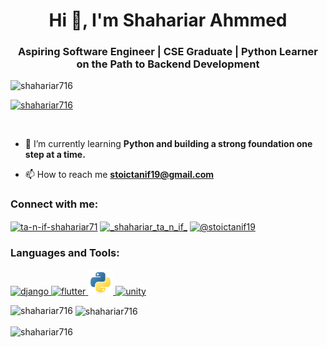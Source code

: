 <h1 align="center">Hi 👋, I'm Shahariar Ahmmed</h1>
<h3 align="center">Aspiring Software Engineer | CSE Graduate | Python Learner on the Path to Backend Development</h3>

<p align="left"> <img src="https://komarev.com/ghpvc/?username=shahariar716&label=Profile%20views&color=0e75b6&style=flat" alt="shahariar716" /> </p>

<p align="left"> <a href="https://github.com/ryo-ma/github-profile-trophy"><img src="https://github-profile-trophy.vercel.app/?username=shahariar716" alt="shahariar716" /></a> </p>

<p align="left"> <a href="https://twitter.com/" target="blank"><img src="https://img.shields.io/twitter/follow/?logo=twitter&style=for-the-badge" alt="" /></a> </p>

- 🌱 I’m currently learning **Python and building a strong foundation one step at a time.**

- 📫 How to reach me **stoictanif19@gmail.com**

<h3 align="left">Connect with me:</h3>
<p align="left">
<a href="https://linkedin.com/in/ta-n-if-shahariar71" target="blank"><img align="center" src="https://raw.githubusercontent.com/rahuldkjain/github-profile-readme-generator/master/src/images/icons/Social/linked-in-alt.svg" alt="ta-n-if-shahariar71" height="30" width="40" /></a>
<a href="https://instagram.com/_shahariar_ta_n_if_" target="blank"><img align="center" src="https://raw.githubusercontent.com/rahuldkjain/github-profile-readme-generator/master/src/images/icons/Social/instagram.svg" alt="_shahariar_ta_n_if_" height="30" width="40" /></a>
<a href="https://www.hackerrank.com/@stoictanif19" target="blank"><img align="center" src="https://raw.githubusercontent.com/rahuldkjain/github-profile-readme-generator/master/src/images/icons/Social/hackerrank.svg" alt="@stoictanif19" height="30" width="40" /></a>
</p>

<h3 align="left">Languages and Tools:</h3>
<p align="left"> <a href="https://www.djangoproject.com/" target="_blank" rel="noreferrer"> <img src="https://cdn.worldvectorlogo.com/logos/django.svg" alt="django" width="40" height="40"/> </a> <a href="https://flutter.dev" target="_blank" rel="noreferrer"> <img src="https://www.vectorlogo.zone/logos/flutterio/flutterio-icon.svg" alt="flutter" width="40" height="40"/> </a> <a href="https://www.python.org" target="_blank" rel="noreferrer"> <img src="https://raw.githubusercontent.com/devicons/devicon/master/icons/python/python-original.svg" alt="python" width="40" height="40"/> </a> <a href="https://unity.com/" target="_blank" rel="noreferrer"> <img src="https://www.vectorlogo.zone/logos/unity3d/unity3d-icon.svg" alt="unity" width="40" height="40"/> </a> </p>

<p><img align="left" src="https://github-readme-stats.vercel.app/api/top-langs?username=shahariar716&show_icons=true&locale=en&layout=compact" alt="shahariar716" /></p>

<p>&nbsp;<img align="center" src="https://github-readme-stats.vercel.app/api?username=shahariar716&show_icons=true&locale=en" alt="shahariar716" /></p>

<p><img align="center" src="https://github-readme-streak-stats.herokuapp.com/?user=shahariar716&" alt="shahariar716" /></p>
